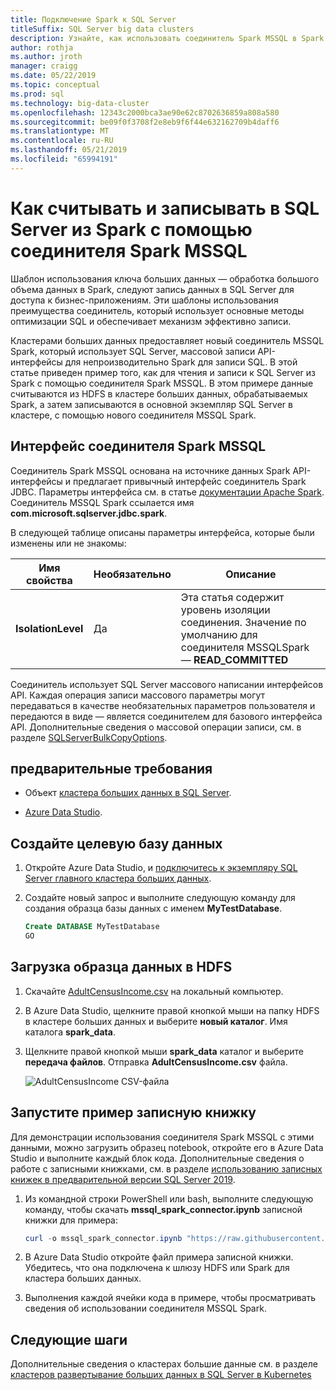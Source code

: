 ```yaml
---
title: Подключение Spark к SQL Server
titleSuffix: SQL Server big data clusters
description: Узнайте, как использовать соединитель Spark MSSQL в Spark для чтения и записи к SQL Server.
author: rothja
ms.author: jroth
manager: craigg
ms.date: 05/22/2019
ms.topic: conceptual
ms.prod: sql
ms.technology: big-data-cluster
ms.openlocfilehash: 12343c2000bca3ae90e62c8702636859a808a580
ms.sourcegitcommit: be09f0f3708f2e8eb9f6f44e632162709b4daff6
ms.translationtype: MT
ms.contentlocale: ru-RU
ms.lasthandoff: 05/21/2019
ms.locfileid: "65994191"
---
```

# <a name="how-to-read-and-write-to-sql-server-from-spark-using-the-mssql-spark-connector"></a>Как считывать и записывать в SQL Server из Spark с помощью соединителя Spark MSSQL

Шаблон использования ключа больших данных — обработка большого объема данных в Spark, следуют запись данных в SQL Server для доступа к бизнес-приложениям. Эти шаблоны использования преимущества соединитель, который использует основные методы оптимизации SQL и обеспечивает механизм эффективно записи.

Кластерами больших данных предоставляет новый соединитель MSSQL Spark, который использует SQL Server, массовой записи API-интерфейсы для непроизводительно Spark для записи SQL. В этой статье приведен пример того, как для чтения и записи к SQL Server из Spark с помощью соединителя Spark MSSQL. В этом примере данные считываются из HDFS в кластере больших данных, обрабатываемых Spark, а затем записываются в основной экземпляр SQL Server в кластере, с помощью нового соединителя MSSQL Spark.

## <a name="mssql-spark-connector-interface"></a>Интерфейс соединителя Spark MSSQL

Соединитель Spark MSSQL основана на источнике данных Spark API-интерфейсы и предлагает привычный интерфейс соединитель Spark JDBC. Параметры интерфейса см. в статье [документации Apache Spark](http://spark.apache.org/docs/latest/sql-data-sources-jdbc.html). Соединитель MSSQL Spark ссылается имя **com.microsoft.sqlserver.jdbc.spark**.

В следующей таблице описаны параметры интерфейса, которые были изменены или не знакомы:

| Имя свойства | Необязательно | Описание |
|---|---|---|
| **IsolationLevel** | Да | Эта статья содержит уровень изоляции соединения. Значение по умолчанию для соединителя MSSQLSpark — **READ_COMMITTED** |

Соединитель использует SQL Server массового написании интерфейсов API. Каждая операция записи массового параметры могут передаваться в качестве необязательных параметров пользователя и передаются в виде — является соединителем для базового интерфейса API. Дополнительные сведения о массовой операции записи, см. в разделе [SQLServerBulkCopyOptions]( ../connect/jdbc/using-bulk-copy-with-the-jdbc-driver.md#sqlserverbulkcopyoptions).

## <a name="prerequisites"></a>предварительные требования

- Объект [кластера больших данных в SQL Server](deploy-get-started.md).

- [Azure Data Studio](../azure-data-studio/download.md).

## <a name="create-the-target-database"></a>Создайте целевую базу данных

1. Откройте Azure Data Studio, и [подключитесь к экземпляру SQL Server главного кластера больших данных](connect-to-big-data-cluster.md).

1. Создайте новый запрос и выполните следующую команду для создания образца базы данных с именем **MyTestDatabase**.

   ```sql
   Create DATABASE MyTestDatabase
   GO
   ```

## <a name="load-sample-data-into-hdfs"></a>Загрузка образца данных в HDFS

1. Скачайте [AdultCensusIncome.csv](https://amldockerdatasets.azureedge.net/AdultCensusIncome.csv) на локальный компьютер.

1. В Azure Data Studio, щелкните правой кнопкой мыши на папку HDFS в кластере больших данных и выберите **новый каталог**. Имя каталога **spark_data**.

1. Щелкните правой кнопкой мыши **spark_data** каталог и выберите **передача файлов**. Отправка **AdultCensusIncome.csv** файла.

   ![AdultCensusIncome CSV-файла](./media/spark-mssql-connector/spark_data.png)

## <a name="run-the-sample-notebook"></a>Запустите пример записную книжку

Для демонстрации использования соединителя Spark MSSQL с этими данными, можно загрузить образец notebook, откройте его в Azure Data Studio и выполните каждый блок кода. Дополнительные сведения о работе с записными книжками, см. в разделе [использованию записных книжек в предварительной версии SQL Server 2019](notebooks-guidance.md).

1. Из командной строки PowerShell или bash, выполните следующую команду, чтобы скачать **mssql_spark_connector.ipynb** записной книжки для примера:

   ```PowerShell
   curl -o mssql_spark_connector.ipynb "https://raw.githubusercontent.com/Microsoft/sql-server-samples/master/samples/features/sql-big-data-cluster/spark/spark_to_sql/mssql_spark_connector.ipynb"
   ```

1. В Azure Data Studio откройте файл примера записной книжки. Убедитесь, что она подключена к шлюзу HDFS или Spark для кластера больших данных.

1. Выполнения каждой ячейки кода в примере, чтобы просматривать сведения об использовании соединителя MSSQL Spark.

## <a name="next-steps"></a>Следующие шаги

Дополнительные сведения о кластерах большие данные см. в разделе [кластеров развертывание больших данных в SQL Server в Kubernetes](deployment-guidance.md)